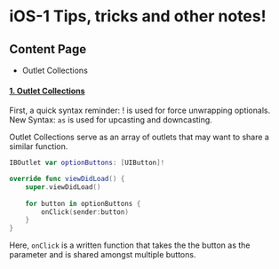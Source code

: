 # iOS-1 Tips, tricks and other notes!

## Content Page
- Outlet Collections


#### [1. Outlet Collections](https://www.youtube.com/watch?v=NEf0uUIKPIo&list=PLY1P2_piiWEaKH2ySjNl0QyVv_xroGvFR&index=6)
First, a quick syntax reminder: ! is used for force unwrapping optionals.  
New Syntax: ```as``` is used for upcasting and downcasting.  
    
Outlet Collections serve as an array of outlets that may want to share a similar function.
```swift
IBOutlet var optionButtons: [UIButton]!

override func viewDidLoad() {
	super.viewDidLoad()
	
	for button in optionButtons {
		onClick(sender:button)
	}
}

```
Here, ```onClick``` is a written function that takes the the button as the parameter and is shared amongst multiple buttons.

